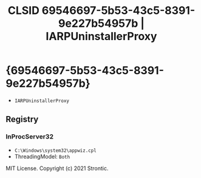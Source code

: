 ﻿---
title: "CLSID 69546697-5b53-43c5-8391-9e227b54957b | IARPUninstallerProxy"
excerpt: What is COM-Object CLSID 69546697-5b53-43c5-8391-9e227b54957b?
---

# {69546697-5b53-43c5-8391-9e227b54957b}

* `IARPUninstallerProxy`

## Registry


### InProcServer32

* `C:\Windows\system32\appwiz.cpl`
* ThreadingModel: `Both`

MIT License. Copyright (c) 2021 Strontic.


